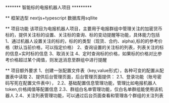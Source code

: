 *******  智能标的电报机器人项目  *********

** 框架选型
nextjs+typescript
数据库用sqllite

** 项目功能
该项目为电报机器人项目，主要用于电报群组中管理关注的加密货币标的，提供关注标的设置、关注标的查询、标的变动提醒等功能，具体能力包括
1、通过机器人设置关注的标的，标的的类型（现货、合约、alpha),标的的参考价格（默认当前价格，可以指定价格）
2、查询设置的关注标的列表，列表关注的标的信息+实时标的信息
3、取消关注
4、定时查询标的价格，如果标的价格对比参考价格超过某个阈值，则发送消息至群组中进行提醒


** 项目额外要求
1、创建一张配置文件表（key,value形式），各种可变的配置从配置表中读取
2、提供后台管理页面，后台管理页面提供：
2.1、登录功能（账号密码写死在配置文件表中），
2.2、基础配置信息管理功能，管理比如电报机器人token,价格阈值等配置信息
2.3、群组白名单管理功能，仅白名单群组能使用该机器人
2.4、关注列表管理功能，可以通过后台页面查看和管理各个群组的关注列表